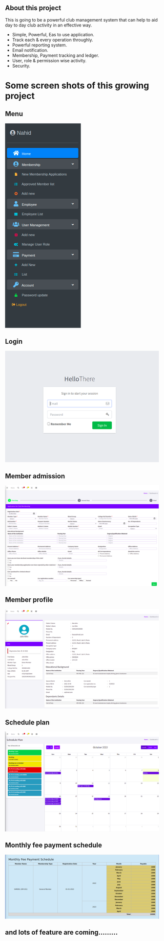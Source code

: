 

## About this project

This is going to be a powerful club management system that can help to aid day to day club activity in an effective way.

- Simple, Powerful, Eas to use application.
- Track each & every operation throughly.
- Powerful reporting system.
- Email notification.
- Membership, Payment tracking and ledger.
- User, role & permission wise activity.
- Security.

# Some screen shots of this growing project

## Menu
<img
  src="ss/menu_bar.png"
  alt="Alt text"
  title="Menu"
  style="display: inline-block; margin: 0 auto; ">

## Login
<img
  src="ss/login.png"
  alt="Alt text"
  title="Login"
  style="display: inline-block; margin: 0 auto; ">

## Member admission
<img
  src="ss/image2.png"
  alt="Alt text"
  title="Member admission"
  style="display: inline-block; margin: 0 auto; ">

  ## Member profile
<img
  src="ss/image3.png"
  alt="Alt text"
  title="Member profile"
  style="display: inline-block; margin: 0 auto; ">
  
## Schedule plan
<img
  src="ss/image1.png"
  alt="Alt text"
  title="Schedule plan"
  style="display: inline-block; margin: 0 auto; ">
  
## Monthly fee payment schedule
<img
  src="ss/payment_schedule.png"
  alt="Alt text"
  title="Menu"
  style="display: inline-block; margin: 0 auto; ">

  ## and lots of feature are coming.........
